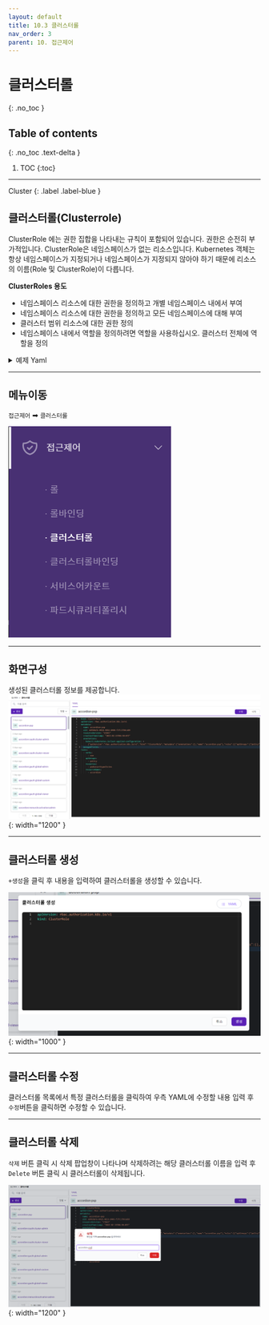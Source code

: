 ```yaml
---
layout: default
title: 10.3 클러스터롤
nav_order: 3
parent: 10. 접근제어
---
```


# 클러스터롤
{: .no_toc }

## Table of contents
{: .no_toc .text-delta }

1. TOC
{:toc}

---

<div class="code-example" markdown="1">
Cluster
{: .label .label-blue }
</div>

## 클러스터롤(Clusterrole)
ClusterRole 에는 권한 집합을 나타내는 규칙이 포함되어 있습니다. 권한은 순전히 부가적입니다.
ClusterRole은 네임스페이스가 없는 리소스입니다. Kubernetes 객체는 항상 네임스페이스가 지정되거나 네임스페이스가 지정되지 않아야 하기 때문에 리소스의 이름(Role 및 ClusterRole)이 다릅니다.

**ClusterRoles 용도**

- 네임스페이스 리소스에 대한 권한을 정의하고 개별 네임스페이스 내에서 부여
- 네임스페이스 리소스에 대한 권한을 정의하고 모든 네임스페이스에 대해 부여
- 클러스터 범위 리소스에 대한 권한 정의
- 네임스페이스 내에서 역할을 정의하려면 역할을 사용하십시오. 클러스터 전체에 역할을 정의

<details>
<summary>예제 Yaml</summary>
  
{% highlight yaml %}

apiVersion: rbac.authorization.k8s.io/v1
kind: ClusterRole
metadata:
  # "namespace" omitted since ClusterRoles are not namespaced
  name: secret-reader
rules:
- apiGroups: [""]
  #
  # at the HTTP level, the name of the resource for accessing Secret
  # objects is "secrets"
  resources: ["secrets"]
  verbs: ["get", "watch", "list"]

{% endhighlight %}
   
</details>

---
## 메뉴이동
`접근제어` ➡ `클러스터롤`

![ac-003.png](/assets/images/ac/ac-003.png)

---

## 화면구성
생성된 클러스터롤 정보를 제공합니다.
![ac-011.png](/assets/images/ac/ac-011.png){: width="1200" }

---
## 클러스터롤 생성
`+생성`을 클릭 후 내용을 입력하여 클러스터롤을 생성할 수 있습니다.

![ac-012.png](/assets/images/ac/ac-012.png){: width="1000" }

---

## 클러스터롤 수정
클러스터롤 목록에서 특정 클러스터롤을 클릭하여 우측 YAML에 수정할 내용 입력 후 `수정`버튼을 클릭하면 수정할 수 있습니다.

---

## 클러스터롤 삭제
`삭제` 버튼 클릭 시 삭제 팝업창이 나타나며 삭제하려는 해당 클러스터롤 이름을 입력 후 `Delete` 버튼 클릭 시 클러스터롤이 삭제됩니다.

![clusterrole-delete.png](/assets/images/ac/clusterrole-delete.png){: width="1200" }